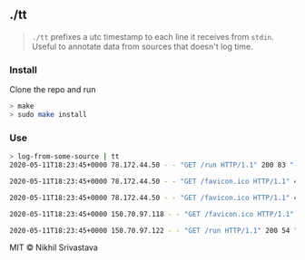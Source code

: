 ## ./tt
> `./tt` prefixes a utc timestamp to each line it receives from `stdin`.
> Useful to annotate data from sources that doesn't log time.


### Install
Clone the repo and run
```bash
> make
> sudo make install
```

### Use
``` bash
> log-from-some-source | tt
2020-05-11T18:23:45+0000 78.172.44.50 - - "GET /run HTTP/1.1" 200 83 "-" "Mozilla/5.0 (Macintosh; Intel Mac OS X 10.10; rv:35.0) Gecko/20100101 Firefox/35.0"

2020-05-11T18:23:45+0000 78.172.44.50 - - "GET /favicon.ico HTTP/1.1" 404 209 "-" "Mozilla/5.0 (Macintosh; Intel Mac OS X 10.10; rv:35.0) Gecko/20100101 Firefox/35.0"

2020-05-11T18:23:45+0000 78.172.44.50 - - "GET /favicon.ico HTTP/1.1" 404 209 "-" "Mozilla/5.0 (Macintosh; Intel Mac OS X 10.10; rv:35.0) Gecko/20100101 Firefox/35.0"

2020-05-11T18:23:45+0000 150.70.97.118 - - "GET /favicon.ico HTTP/1.1" 404 233 "-" "Mozilla/4.0 (compatible; MSIE 8.0; Windows NT 5.1; Trident/4.0)"

2020-05-11T18:23:45+0000 150.70.97.122 - - "GET /run HTTP/1.1" 200 54 "-" "Mozilla/4.0 (compatible; MSIE 8.0; Windows NT 5.1; Trident/4.0)"
```

MIT &copy; Nikhil Srivastava

